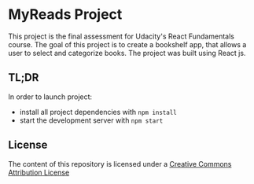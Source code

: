 # MyReads Project

This project is the final assessment for Udacity's React Fundamentals course. The goal of this project is to create a bookshelf app, that allows a user to select and categorize books. 
The project was built using React js.

## TL;DR

In order to launch project:

* install all project dependencies with `npm install`
* start the development server with `npm start`

## License
The content of this repository is licensed under a [Creative Commons Attribution License](https://creativecommons.org/licenses/by/3.0/us/)